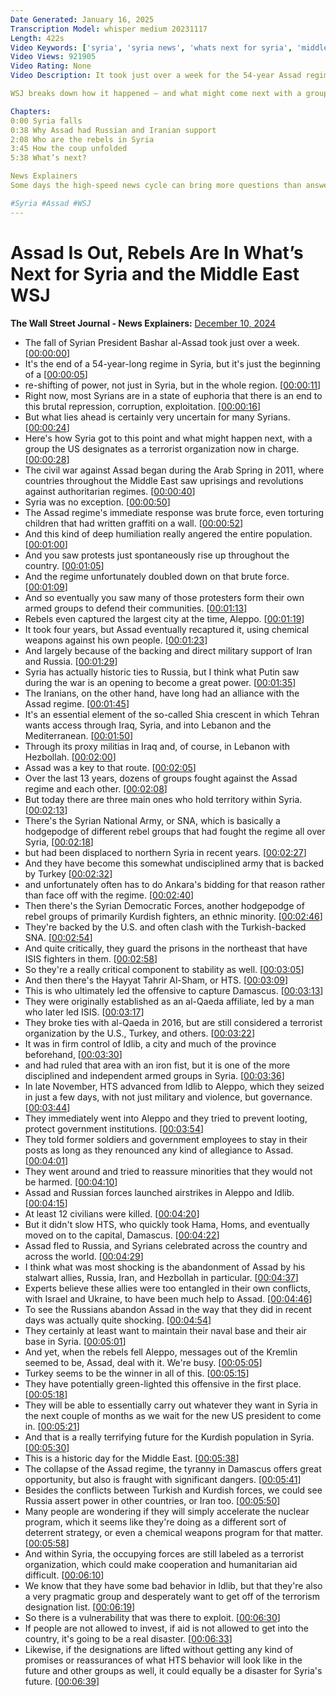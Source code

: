 ```yaml
---
Date Generated: January 16, 2025
Transcription Model: whisper medium 20231117
Length: 422s
Video Keywords: ['syria', 'syria news', 'whats next for syria', 'middle east', 'middle east war', 'middle east news', 'assad syria', 'syrian war', 'syrian rebels', 'bashar al assad', 'russia', 'iran', 'russia syria', 'damascus has fallen', 'damascus', 'assad regime', 'putin', 'aleppo', 'syrian national army', 'syrian democratic forces', 'hts', 'hayat tahrir al-sham', 'al qaeda', 'idlib', 'hama', 'homs', 'hezbollah', 'syria live map', 'syria war', 'syria israel', 'war map', 'syria explained', 'kurdish', 'terrorist organization', 'hts leader', 'syria now', 'wonews']
Video Views: 921905
Video Rating: None
Video Description: It took just over a week for the 54-year Assad regime to fall in Syria. Now, President Bashar al-Assad has fled to Russia, and the Hayat Tahrir al-Sham are in control of Damascus. Why did Assad have Russian and Iranian support? Who were the rebel forces fighting in Syria to overthrow Assad’s regime? 

WSJ breaks down how it happened – and what might come next with a group the U.S. designates as a terrorist organization now in charge. 

Chapters:
0:00 Syria falls
0:38 Why Assad had Russian and Iranian support
2:08 Who are the rebels in Syria
3:45 How the coup unfolded
5:38 What’s next?

News Explainers
Some days the high-speed news cycle can bring more questions than answers. WSJ’s news explainers break down the day's biggest stories into bite-size pieces to help you make sense of the news.

#Syria #Assad #WSJ
---
```


# Assad Is Out, Rebels Are In What’s Next for Syria and the Middle East  WSJ
**The Wall Street Journal - News Explainers:** [December 10, 2024](https://www.youtube.com/watch?v=3HSZDjnChAw)
*  The fall of Syrian President Bashar al-Assad took just over a week. [[00:00:00](https://www.youtube.com/watch?v=3HSZDjnChAw&t=0.0s)]
*  It's the end of a 54-year-long regime in Syria, but it's just the beginning of a [[00:00:05](https://www.youtube.com/watch?v=3HSZDjnChAw&t=5.0s)]
*  re-shifting of power, not just in Syria, but in the whole region. [[00:00:11](https://www.youtube.com/watch?v=3HSZDjnChAw&t=11.0s)]
*  Right now, most Syrians are in a state of euphoria that there is an end to this brutal repression, corruption, exploitation. [[00:00:16](https://www.youtube.com/watch?v=3HSZDjnChAw&t=16.0s)]
*  But what lies ahead is certainly very uncertain for many Syrians. [[00:00:24](https://www.youtube.com/watch?v=3HSZDjnChAw&t=24.0s)]
*  Here's how Syria got to this point and what might happen next, with a group the US designates as a terrorist organization now in charge. [[00:00:28](https://www.youtube.com/watch?v=3HSZDjnChAw&t=28.0s)]
*  The civil war against Assad began during the Arab Spring in 2011, where countries throughout the Middle East saw uprisings and revolutions against authoritarian regimes. [[00:00:40](https://www.youtube.com/watch?v=3HSZDjnChAw&t=40.0s)]
*  Syria was no exception. [[00:00:50](https://www.youtube.com/watch?v=3HSZDjnChAw&t=50.0s)]
*  The Assad regime's immediate response was brute force, even torturing children that had written graffiti on a wall. [[00:00:52](https://www.youtube.com/watch?v=3HSZDjnChAw&t=52.0s)]
*  And this kind of deep humiliation really angered the entire population. [[00:01:00](https://www.youtube.com/watch?v=3HSZDjnChAw&t=60.0s)]
*  And you saw protests just spontaneously rise up throughout the country. [[00:01:05](https://www.youtube.com/watch?v=3HSZDjnChAw&t=65.0s)]
*  And the regime unfortunately doubled down on that brute force. [[00:01:09](https://www.youtube.com/watch?v=3HSZDjnChAw&t=69.0s)]
*  And so eventually you saw many of those protesters form their own armed groups to defend their communities. [[00:01:13](https://www.youtube.com/watch?v=3HSZDjnChAw&t=73.0s)]
*  Rebels even captured the largest city at the time, Aleppo. [[00:01:19](https://www.youtube.com/watch?v=3HSZDjnChAw&t=79.0s)]
*  It took four years, but Assad eventually recaptured it, using chemical weapons against his own people. [[00:01:23](https://www.youtube.com/watch?v=3HSZDjnChAw&t=83.0s)]
*  And largely because of the backing and direct military support of Iran and Russia. [[00:01:29](https://www.youtube.com/watch?v=3HSZDjnChAw&t=89.0s)]
*  Syria has actually historic ties to Russia, but I think what Putin saw during the war is an opening to become a great power. [[00:01:35](https://www.youtube.com/watch?v=3HSZDjnChAw&t=95.0s)]
*  The Iranians, on the other hand, have long had an alliance with the Assad regime. [[00:01:45](https://www.youtube.com/watch?v=3HSZDjnChAw&t=105.0s)]
*  It's an essential element of the so-called Shia crescent in which Tehran wants access through Iraq, Syria, and into Lebanon and the Mediterranean. [[00:01:50](https://www.youtube.com/watch?v=3HSZDjnChAw&t=110.0s)]
*  Through its proxy militias in Iraq and, of course, in Lebanon with Hezbollah. [[00:02:00](https://www.youtube.com/watch?v=3HSZDjnChAw&t=120.0s)]
*  Assad was a key to that route. [[00:02:05](https://www.youtube.com/watch?v=3HSZDjnChAw&t=125.0s)]
*  Over the last 13 years, dozens of groups fought against the Assad regime and each other. [[00:02:08](https://www.youtube.com/watch?v=3HSZDjnChAw&t=128.0s)]
*  But today there are three main ones who hold territory within Syria. [[00:02:13](https://www.youtube.com/watch?v=3HSZDjnChAw&t=133.0s)]
*  There's the Syrian National Army, or SNA, which is basically a hodgepodge of different rebel groups that had fought the regime all over Syria, [[00:02:18](https://www.youtube.com/watch?v=3HSZDjnChAw&t=138.0s)]
*  but had been displaced to northern Syria in recent years. [[00:02:27](https://www.youtube.com/watch?v=3HSZDjnChAw&t=147.0s)]
*  And they have become this somewhat undisciplined army that is backed by Turkey [[00:02:32](https://www.youtube.com/watch?v=3HSZDjnChAw&t=152.0s)]
*  and unfortunately often has to do Ankara's bidding for that reason rather than face off with the regime. [[00:02:40](https://www.youtube.com/watch?v=3HSZDjnChAw&t=160.0s)]
*  Then there's the Syrian Democratic Forces, another hodgepodge of rebel groups of primarily Kurdish fighters, an ethnic minority. [[00:02:46](https://www.youtube.com/watch?v=3HSZDjnChAw&t=166.0s)]
*  They're backed by the U.S. and often clash with the Turkish-backed SNA. [[00:02:54](https://www.youtube.com/watch?v=3HSZDjnChAw&t=174.0s)]
*  And quite critically, they guard the prisons in the northeast that have ISIS fighters in them. [[00:02:58](https://www.youtube.com/watch?v=3HSZDjnChAw&t=178.0s)]
*  So they're a really critical component to stability as well. [[00:03:05](https://www.youtube.com/watch?v=3HSZDjnChAw&t=185.0s)]
*  And then there's the Hayyat Tahrir Al-Sham, or HTS. [[00:03:09](https://www.youtube.com/watch?v=3HSZDjnChAw&t=189.0s)]
*  This is who ultimately led the offensive to capture Damascus. [[00:03:13](https://www.youtube.com/watch?v=3HSZDjnChAw&t=193.0s)]
*  They were originally established as an al-Qaeda affiliate, led by a man who later led ISIS. [[00:03:17](https://www.youtube.com/watch?v=3HSZDjnChAw&t=197.0s)]
*  They broke ties with al-Qaeda in 2016, but are still considered a terrorist organization by the U.S., Turkey, and others. [[00:03:22](https://www.youtube.com/watch?v=3HSZDjnChAw&t=202.0s)]
*  It was in firm control of Idlib, a city and much of the province beforehand, [[00:03:30](https://www.youtube.com/watch?v=3HSZDjnChAw&t=210.0s)]
*  and had ruled that area with an iron fist, but it is one of the more disciplined and independent armed groups in Syria. [[00:03:36](https://www.youtube.com/watch?v=3HSZDjnChAw&t=216.0s)]
*  In late November, HTS advanced from Idlib to Aleppo, which they seized in just a few days, with not just military and violence, but governance. [[00:03:44](https://www.youtube.com/watch?v=3HSZDjnChAw&t=224.0s)]
*  They immediately went into Aleppo and they tried to prevent looting, protect government institutions. [[00:03:54](https://www.youtube.com/watch?v=3HSZDjnChAw&t=234.0s)]
*  They told former soldiers and government employees to stay in their posts as long as they renounced any kind of allegiance to Assad. [[00:04:01](https://www.youtube.com/watch?v=3HSZDjnChAw&t=241.0s)]
*  They went around and tried to reassure minorities that they would not be harmed. [[00:04:10](https://www.youtube.com/watch?v=3HSZDjnChAw&t=250.0s)]
*  Assad and Russian forces launched airstrikes in Aleppo and Idlib. [[00:04:15](https://www.youtube.com/watch?v=3HSZDjnChAw&t=255.0s)]
*  At least 12 civilians were killed. [[00:04:20](https://www.youtube.com/watch?v=3HSZDjnChAw&t=260.0s)]
*  But it didn't slow HTS, who quickly took Hama, Homs, and eventually moved on to the capital, Damascus. [[00:04:22](https://www.youtube.com/watch?v=3HSZDjnChAw&t=262.0s)]
*  Assad fled to Russia, and Syrians celebrated across the country and across the world. [[00:04:29](https://www.youtube.com/watch?v=3HSZDjnChAw&t=269.0s)]
*  I think what was most shocking is the abandonment of Assad by his stalwart allies, Russia, Iran, and Hezbollah in particular. [[00:04:37](https://www.youtube.com/watch?v=3HSZDjnChAw&t=277.0s)]
*  Experts believe these allies were too entangled in their own conflicts, with Israel and Ukraine, to have been much help to Assad. [[00:04:46](https://www.youtube.com/watch?v=3HSZDjnChAw&t=286.0s)]
*  To see the Russians abandon Assad in the way that they did in recent days was actually quite shocking. [[00:04:54](https://www.youtube.com/watch?v=3HSZDjnChAw&t=294.0s)]
*  They certainly at least want to maintain their naval base and their air base in Syria. [[00:05:01](https://www.youtube.com/watch?v=3HSZDjnChAw&t=301.0s)]
*  And yet, when the rebels fell Aleppo, messages out of the Kremlin seemed to be, Assad, deal with it. We're busy. [[00:05:05](https://www.youtube.com/watch?v=3HSZDjnChAw&t=305.0s)]
*  Turkey seems to be the winner in all of this. [[00:05:15](https://www.youtube.com/watch?v=3HSZDjnChAw&t=315.0s)]
*  They have potentially green-lighted this offensive in the first place. [[00:05:18](https://www.youtube.com/watch?v=3HSZDjnChAw&t=318.0s)]
*  They will be able to essentially carry out whatever they want in Syria in the next couple of months as we wait for the new US president to come in. [[00:05:21](https://www.youtube.com/watch?v=3HSZDjnChAw&t=321.0s)]
*  And that is a really terrifying future for the Kurdish population in Syria. [[00:05:30](https://www.youtube.com/watch?v=3HSZDjnChAw&t=330.0s)]
*  This is a historic day for the Middle East. [[00:05:38](https://www.youtube.com/watch?v=3HSZDjnChAw&t=338.0s)]
*  The collapse of the Assad regime, the tyranny in Damascus offers great opportunity, but also is fraught with significant dangers. [[00:05:41](https://www.youtube.com/watch?v=3HSZDjnChAw&t=341.0s)]
*  Besides the conflicts between Turkish and Kurdish forces, we could see Russia assert power in other countries, or Iran too. [[00:05:50](https://www.youtube.com/watch?v=3HSZDjnChAw&t=350.0s)]
*  Many people are wondering if they will simply accelerate the nuclear program, which it seems like they're doing as a different sort of deterrent strategy, or even a chemical weapons program for that matter. [[00:05:58](https://www.youtube.com/watch?v=3HSZDjnChAw&t=358.0s)]
*  And within Syria, the occupying forces are still labeled as a terrorist organization, which could make cooperation and humanitarian aid difficult. [[00:06:10](https://www.youtube.com/watch?v=3HSZDjnChAw&t=370.0s)]
*  We know that they have some bad behavior in Idlib, but that they're also a very pragmatic group and desperately want to get off of the terrorism designation list. [[00:06:19](https://www.youtube.com/watch?v=3HSZDjnChAw&t=379.0s)]
*  So there is a vulnerability that was there to exploit. [[00:06:30](https://www.youtube.com/watch?v=3HSZDjnChAw&t=390.0s)]
*  If people are not allowed to invest, if aid is not allowed to get into the country, it's going to be a real disaster. [[00:06:33](https://www.youtube.com/watch?v=3HSZDjnChAw&t=393.0s)]
*  Likewise, if the designations are lifted without getting any kind of promises or reassurances of what HTS behavior will look like in the future and other groups as well, it could equally be a disaster for Syria's future. [[00:06:39](https://www.youtube.com/watch?v=3HSZDjnChAw&t=399.0s)]
